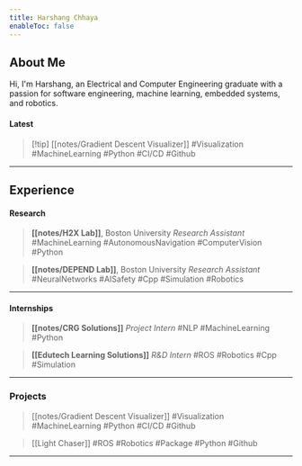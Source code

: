 ```yaml
---
title: Harshang Chhaya
enableToc: false
---
```


## About Me

Hi, I'm Harshang, an Electrical and Computer Engineering graduate with a passion for software engineering, machine learning, embedded systems, and robotics.

#### Latest

>[!tip] [[notes/Gradient Descent Visualizer]]
> #Visualization #MachineLearning #Python #CI/CD #Github

---

## Experience

#### Research
> **[[notes/H2X Lab]]**, Boston University
> _Research Assistant_
> #MachineLearning #AutonomousNavigation #ComputerVision #Python 

> **[[notes/DEPEND Lab]]**, Boston University
> _Research Assistant_
> #NeuralNetworks #AISafety #Cpp #Simulation #Robotics 
---

#### Internships
> **[[notes/CRG Solutions]]**
> _Project Intern_
> #NLP #MachineLearning #Python 

> **[[Edutech Learning Solutions]]**
> _R&D Intern_
> #ROS #Robotics #Cpp #Simulation 

---

### Projects

> [[notes/Gradient Descent Visualizer]]
#Visualization #MachineLearning #Python #CI/CD #Github

> [[Light Chaser]]
> #ROS #Robotics #Package #Python #Github

---
